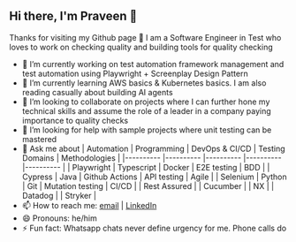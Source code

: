 ## Hi there, I'm Praveen 👋

Thanks for visiting my Github page 🙂
I am a Software Engineer in Test who loves to work on checking quality and building tools for quality checking 

- 🔭 I’m currently working on test automation framework management and test automation using Playwright + Screenplay Design Pattern
- 🌱 I’m currently learning AWS basics & Kubernetes basics. I am also reading casually about building AI agents
- 👯 I’m looking to collaborate on projects where I can further hone my technical skills and assume the role of a leader in a company paying importance to quality checks
- 🤔 I’m looking for help with sample projects where unit testing can be mastered
- 💬 Ask me about
  | Automation   | Programming | DevOps & CI/CD | Testing Domains  | Methodologies |
  |----------    |----------   |----------      |----------        |----------     |
  | Playwright   | Typescript  | Docker         | E2E testing      | BDD           |
  | Cypress      | Java        | Github Actions | API testing      | Agile         |
  | Selenium     | Python      | Git            | Mutation testing | CI/CD         |
  | Rest Assured | 
  | Cucumber     |
  | NX           |
  | Datadog      | 
  | Stryker      |
- 📫 How to reach me: [email](pandeypraveen0204@gmail.com) | [LinkedIn](https://www.linkedin.com/in/prudentpraveenpandey/)
- 😄 Pronouns: he/him
- ⚡ Fun fact: Whatsapp chats never define urgency for me. Phone calls do
